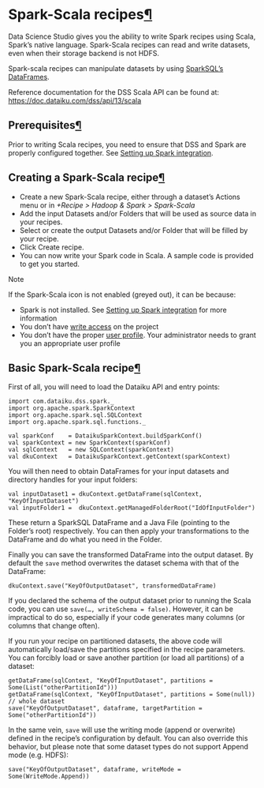Spark\-Scala recipes[¶](#spark-scala-recipes "Permalink to this heading")
=========================================================================


Data Science Studio gives you the ability to write Spark recipes using Scala, Spark’s native
language. Spark\-Scala recipes can read and write datasets, even when their storage backend is not
HDFS.


Spark\-scala recipes can manipulate datasets by using
[SparkSQL’s DataFrames](http://spark.apache.org/docs/latest/sql-programming-guide.html).


Reference documentation for the DSS Scala API can be found at:
<https://doc.dataiku.com/dss/api/13/scala>



Prerequisites[¶](#prerequisites "Permalink to this heading")
------------------------------------------------------------


Prior to writing Scala recipes, you need to ensure that DSS and Spark are properly configured together. See [Setting up Spark integration](../spark/installation.html).




Creating a Spark\-Scala recipe[¶](#creating-a-spark-scala-recipe "Permalink to this heading")
---------------------------------------------------------------------------------------------


* Create a new Spark\-Scala recipe, either through a dataset’s Actions menu or in *\+Recipe \> Hadoop \& Spark \> Spark\-Scala*
* Add the input Datasets and/or Folders that will be used as source data in your recipes.
* Select or create the output Datasets and/or Folder that will be filled by your recipe.
* Click Create recipe.
* You can now write your Spark code in Scala. A sample code is provided to get you started.



Note


If the Spark\-Scala icon is not enabled (greyed out), it can be because:


* Spark is not installed. See [Setting up Spark integration](../spark/installation.html) for more information
* You don’t have [write access](../security/permissions.html) on the project
* You don’t have the proper [user profile](../security/user-profiles.html). Your administrator
needs to grant you an appropriate user profile





Basic Spark\-Scala recipe[¶](#basic-spark-scala-recipe "Permalink to this heading")
-----------------------------------------------------------------------------------


First of all, you will need to load the Dataiku API and entry points:



```
import com.dataiku.dss.spark._
import org.apache.spark.SparkContext
import org.apache.spark.sql.SQLContext
import org.apache.spark.sql.functions._

val sparkConf    = DataikuSparkContext.buildSparkConf()
val sparkContext = new SparkContext(sparkConf)
val sqlContext   = new SQLContext(sparkContext)
val dkuContext   = DataikuSparkContext.getContext(sparkContext)

```


You will then need to obtain DataFrames for your input datasets and directory handles for your input folders:



```
val inputDataset1 = dkuContext.getDataFrame(sqlContext, "KeyOfInputDataset")
val inputFolder1 =  dkuContext.getManagedFolderRoot("IdOfInputFolder")

```


These return a SparkSQL DataFrame and a Java File (pointing to the Folder’s root) respectively.
You can then apply your transformations to the DataFrame and do what you need in the Folder.


Finally you can save the transformed DataFrame into the output dataset. By default the `save`
method overwrites the dataset schema with that of the DataFrame:



```
dkuContext.save("KeyOfOutputDataset", transformedDataFrame)

```


If you declared the schema of the output dataset prior to running the Scala code, you can use
`save(…, writeSchema = false)`. However, it can be impractical to do so, especially if your code
generates many columns (or columns that change often).


If you run your recipe on partitioned datasets, the above code will automatically load/save the
partitions specified in the recipe parameters. You can forcibly load or save another partition (or
load all partitions) of a dataset:



```
getDataFrame(sqlContext, "KeyOfInputDataset", partitions = Some(List("otherPartitionId")))
getDataFrame(sqlContext, "KeyOfInputDataset", partitions = Some(null)) // whole dataset
save("KeyOfOutputDataset", dataframe, targetPartition = Some("otherPartitionId"))

```


In the same vein, `save` will use the writing mode (append or overwrite) defined in the recipe’s
configuration by default. You can also override this behavior, but please note that some dataset
types do not support Append mode (e.g. HDFS):



```
save("KeyOfOutputDataset", dataframe, writeMode = Some(WriteMode.Append))

```